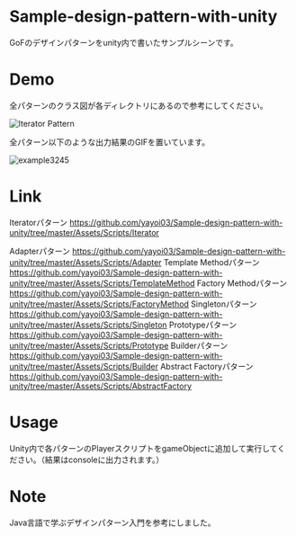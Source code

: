 
# Sample-design-pattern-with-unity
GoFのデザインパターンをunity内で書いたサンプルシーンです。

# Demo
全パターンのクラス図が各ディレクトリにあるので参考にしてください。

![Iterator Pattern](https://user-images.githubusercontent.com/47607604/75369899-9c4a9c80-5907-11ea-896e-2e98e9300f9e.png)


全パターン以下のような出力結果のGIFを置いています。

![example3245](https://user-images.githubusercontent.com/47607604/75370048-db78ed80-5907-11ea-84b7-530866981b74.gif)

# Link
Iteratorパターン
https://github.com/yayoi03/Sample-design-pattern-with-unity/tree/master/Assets/Scripts/Iterator

Adapterパターン
https://github.com/yayoi03/Sample-design-pattern-with-unity/tree/master/Assets/Scripts/Adapter
Template Methodパターン
https://github.com/yayoi03/Sample-design-pattern-with-unity/tree/master/Assets/Scripts/TemplateMethod
Factory Methodパターン
https://github.com/yayoi03/Sample-design-pattern-with-unity/tree/master/Assets/Scripts/FactoryMethod
Singletonパターン
https://github.com/yayoi03/Sample-design-pattern-with-unity/tree/master/Assets/Scripts/Singleton
Prototypeパターン
https://github.com/yayoi03/Sample-design-pattern-with-unity/tree/master/Assets/Scripts/Prototype
Builderパターン
https://github.com/yayoi03/Sample-design-pattern-with-unity/tree/master/Assets/Scripts/Builder
Abstract Factoryパターン
https://github.com/yayoi03/Sample-design-pattern-with-unity/tree/master/Assets/Scripts/AbstractFactory

# Usage
Unity内で各パターンのPlayerスクリプトをgameObjectに追加して実行してください。（結果はconsoleに出力されます。）

# Note
Java言語で学ぶデザインパターン入門を参考にしました。
